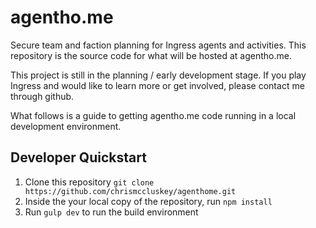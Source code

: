 agentho.me
==========
Secure team and faction planning for Ingress agents and activities. This repository is the source code for what will be hosted at agentho.me.

This project is still in the planning / early development stage. If you play Ingress and would like to learn more or get involved, please contact me through github.

What follows is a guide to getting agentho.me code running in a local development environment.

Developer Quickstart
--------------------

1. Clone this repository `git clone https://github.com/chrismccluskey/agenthome.git`
2. Inside the your local copy of the repository, run `npm install`
3. Run `gulp dev` to run the build environment


